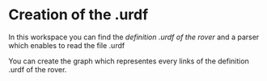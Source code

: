 # Creation of the .urdf

In this workspace you can find the *definition .urdf of the rover* and a parser which enables to read the file .urdf

You can create the graph which representes every links of the definition .urdf of the rover.
